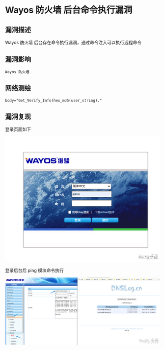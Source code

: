 # Wayos 防火墙 后台命令执行漏洞

## 漏洞描述

Wayos 防火墙 后台存在命令执行漏洞，通过命令注入可以执行远程命令

## 漏洞影响

```
Wayos 防火墙
```

## 网络测绘

```
body="Get_Verify_Info(hex_md5(user_string)."
```

## 漏洞复现

登录页面如下



![](./images/202202162240644.png)

登录后台后 ping 模块命令执行

![](./images/202202162240143.png)